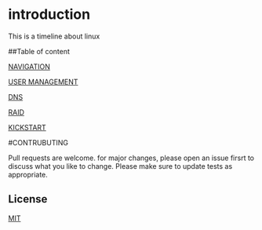 # introduction

This is a timeline about linux 

##Table of content

[NAVIGATION]()

[USER MANAGEMENT](https://google.com)

[DNS]()

[RAID]()

[KICKSTART]()

#CONTRUBUTING
 
Pull requests are welcome. for major changes, please open an issue firsrt to discuss what you like to change.
Please make sure to update tests as appropriate.

## License

[MIT](https://choosealicense.com/licenses/mit/)
